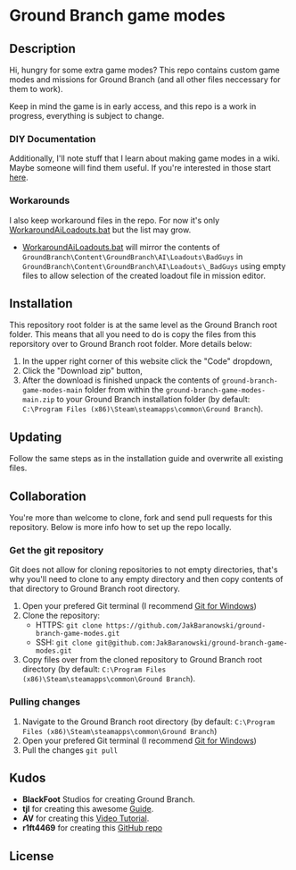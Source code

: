 # Ground Branch game modes

## Description

Hi, hungry for some extra game modes? This repo contains custom game modes and missions 
for Ground Branch (and all other files neccessary for them to work).

Keep in mind the game is in early access, and this repo is a work in progress, everything
is subject to change.

### DIY Documentation

Additionally, I'll note stuff that I learn about making game modes in a wiki. Maybe 
someone will find them useful. If you're interested in those start
[here](https://github.com/JakBaranowski/ground-branch-game-modes/wiki).

### Workarounds

I also keep workaround files in the repo. For now it's only 
[WorkaroundAiLoadouts.bat](WorkaroundAiLoadouts.bat) but the list may grow.

* [WorkaroundAiLoadouts.bat](WorkaroundAiLoadouts.bat) will mirror the contents of 
`GroundBranch\Content\GroundBranch\AI\Loadouts\BadGuys` in 
`GroundBranch\Content\GroundBranch\AI\Loadouts\_BadGuys` using empty files to allow
selection of the created loadout file in mission editor.

## Installation

This repository root folder is at the same level as the Ground Branch root folder. This
means that all you need to do is copy the files from this reporsitory over to Ground 
Branch root folder. More details below:

1. In the upper right corner of this website click the "Code" dropdown,
2. Click the "Download zip" button,
3. After the download is finished unpack the contents of `ground-branch-game-modes-main` 
folder from within the `ground-branch-game-modes-main.zip` to your Ground Branch 
installation folder (by default:
`C:\Program Files (x86)\Steam\steamapps\common\Ground Branch`).

## Updating

Follow the same steps as in the installation guide and overwrite all existing files.

## Collaboration

You're more than welcome to clone, fork and send pull requests for this repository.
Below is more info how to set up the repo locally.

### Get the git repository

Git does not allow for cloning repositories to not empty directories, that's why you'll 
need to clone to any empty directory and then copy contents of that directory to Ground 
Branch root directory.

1. Open your prefered Git terminal (I recommend 
[Git for Windows](https://gitforwindows.org/))
2. Clone the repository:
    * HTTPS: `git clone https://github.com/JakBaranowski/ground-branch-game-modes.git`
    * SSH: `git clone git@github.com:JakBaranowski/ground-branch-game-modes.git`
3. Copy files over from the cloned repository to Ground Branch root directory
   (by default: `C:\Program Files (x86)\Steam\steamapps\common\Ground Branch`).

### Pulling changes

1. Navigate to the Ground Branch root directory 
(by default: `C:\Program Files (x86)\Steam\steamapps\common\Ground Branch`)
2. Open your prefered Git terminal (I recommend 
[Git for Windows](https://gitforwindows.org/))
3. Pull the changes `git pull`

## Kudos

* **BlackFoot** Studios for creating Ground Branch.
* **tjl** for creating this awesome 
[Guide](https://steamcommunity.com/sharedfiles/filedetails/?id=2461956424).
* **AV** for creating this [Video Tutorial](https://www.youtube.com/playlist?list=PLle5osICJhZJwHxGOb1iBXoyu_uk9yXMY).
* **r1ft4469** for creating this [GitHub repo](https://github.com/r1ft4469/GB-Server-Mods)

## License
